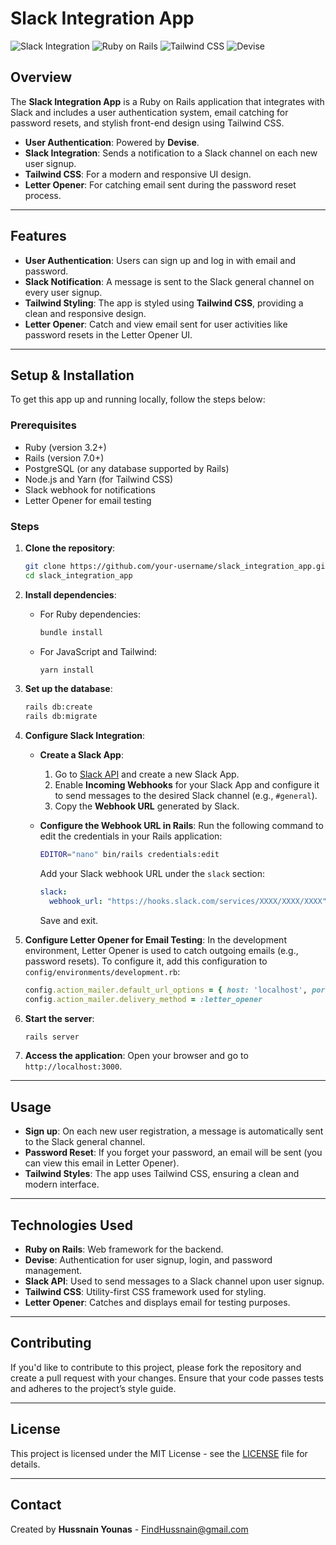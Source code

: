 # Slack Integration App

![Slack Integration](https://img.shields.io/badge/Slack-Integration-green) ![Ruby on Rails](https://img.shields.io/badge/Ruby%20on%20Rails-v7.0.0-blue) ![Tailwind CSS](https://img.shields.io/badge/Tailwind%20CSS-v3.0.0-lightblue) ![Devise](https://img.shields.io/badge/Devise-Authentication-orange)

## Overview

The **Slack Integration App** is a Ruby on Rails application that integrates with Slack and includes a user authentication system, email catching for password resets, and stylish front-end design using Tailwind CSS.

- **User Authentication**: Powered by **Devise**.
- **Slack Integration**: Sends a notification to a Slack channel on each new user signup.
- **Tailwind CSS**: For a modern and responsive UI design.
- **Letter Opener**: For catching email sent during the password reset process.

---

## Features

- **User Authentication**: Users can sign up and log in with email and password.
- **Slack Notification**: A message is sent to the Slack general channel on every user signup.
- **Tailwind Styling**: The app is styled using **Tailwind CSS**, providing a clean and responsive design.
- **Letter Opener**: Catch and view email sent for user activities like password resets in the Letter Opener UI.

---

## Setup & Installation

To get this app up and running locally, follow the steps below:

### Prerequisites

- Ruby (version 3.2+)
- Rails (version 7.0+)
- PostgreSQL (or any database supported by Rails)
- Node.js and Yarn (for Tailwind CSS)
- Slack webhook for notifications
- Letter Opener for email testing

### Steps

1. **Clone the repository**:
    ```bash
    git clone https://github.com/your-username/slack_integration_app.git
    cd slack_integration_app
    ```

2. **Install dependencies**:
    - For Ruby dependencies:
      ```bash
      bundle install
      ```
    - For JavaScript and Tailwind:
      ```bash
      yarn install
      ```

3. **Set up the database**:
    ```bash
    rails db:create
    rails db:migrate
    ```

4. **Configure Slack Integration**:
    - **Create a Slack App**:
      1. Go to [Slack API](https://api.slack.com/apps) and create a new Slack App.
      2. Enable **Incoming Webhooks** for your Slack App and configure it to send messages to the desired Slack channel (e.g., `#general`).
      3. Copy the **Webhook URL** generated by Slack.
      
    - **Configure the Webhook URL in Rails**:
      Run the following command to edit the credentials in your Rails application:
      
      ```bash
      EDITOR="nano" bin/rails credentials:edit
      ```
      
      Add your Slack webhook URL under the `slack` section:
      
      ```yaml
      slack:
        webhook_url: "https://hooks.slack.com/services/XXXX/XXXX/XXXX"
      ```
      
      Save and exit.

5. **Configure Letter Opener for Email Testing**:
    In the development environment, Letter Opener is used to catch outgoing emails (e.g., password resets). To configure it, add this configuration to `config/environments/development.rb`:
    
    ```ruby
    config.action_mailer.default_url_options = { host: 'localhost', port: 3000 }
    config.action_mailer.delivery_method = :letter_opener
    ```

6. **Start the server**:
    ```bash
    rails server
    ```

7. **Access the application**:
    Open your browser and go to `http://localhost:3000`.

---

## Usage

- **Sign up**: On each new user registration, a message is automatically sent to the Slack general channel.
- **Password Reset**: If you forget your password, an email will be sent (you can view this email in Letter Opener).
- **Tailwind Styles**: The app uses Tailwind CSS, ensuring a clean and modern interface.

---

## Technologies Used

- **Ruby on Rails**: Web framework for the backend.
- **Devise**: Authentication for user signup, login, and password management.
- **Slack API**: Used to send messages to a Slack channel upon user signup.
- **Tailwind CSS**: Utility-first CSS framework used for styling.
- **Letter Opener**: Catches and displays email for testing purposes.

---

## Contributing

If you'd like to contribute to this project, please fork the repository and create a pull request with your changes. Ensure that your code passes tests and adheres to the project’s style guide.

---

## License

This project is licensed under the MIT License - see the [LICENSE](LICENSE) file for details.

---

## Contact

Created by **Hussnain Younas** - [FindHussnain@gmail.com](mailto:FindHussnain@gmail.com)
